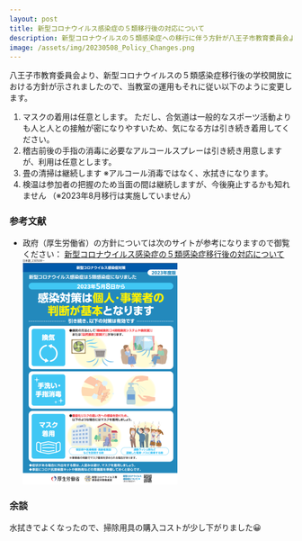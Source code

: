 ```yaml
---
layout: post
title: 新型コロナウイルス感染症の５類移行後の対応について
description: 新型コロナウイルスの５類感染症への移行に伴う方針が八王子市教育委員会より示されましたので、当教室の運用もそれに合わせます
image: /assets/img/20230508_Policy_Changes.png
---
```


八王子市教育委員会より、新型コロナウイルスの５類感染症移行後の学校開放における方針が示されましたので、当教室の運用もそれに従い以下のように変更します。

1. マスクの着用は任意とします。
  ただし、合気道は一般的なスポーツ活動よりも人と人との接触が密になりやすいため、気になる方は引き続き着用してください。
1. 稽古前後の手指の消毒に必要なアルコールスプレーは引き続き用意しますが、利用は任意とします。
1. 畳の清掃は継続します ※アルコール消毒ではなく、水拭きになります。
1. 検温は参加者の把握のため当面の間は継続しますが、今後廃止するかも知れません （※2023年8月移行は実施していません）

### 参考文献

* 政府（厚生労働省）の方針については次のサイトが参考になりますので御覧ください： [新型コロナウイルス感染症の５類感染症移行後の対応について](https://www.mhlw.go.jp/stf/corona5rui.html)
  ![center:厚労省サイトより引用](/assets/img/20230508_Policy_Changes.png
)

### 余談

水拭きでよくなったので、掃除用具の購入コストが少し下がりました😀
